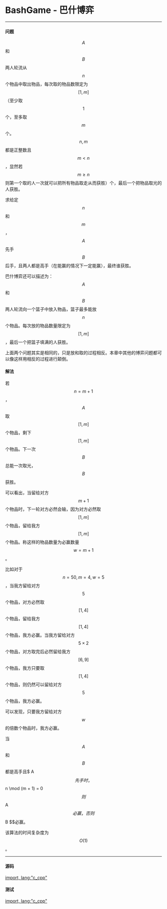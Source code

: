 <script type="text/javascript" src="https://cdnjs.cloudflare.com/ajax/libs/mathjax/2.7.1/MathJax.js?config=TeX-AMS-MML_HTMLorMML"/></script>
<script> gitbook.events.bind("page.change", function() { MathJax.Hub.Queue(["Typeset",MathJax.Hub]); } </script>

# BashGame - 巴什博弈

--------

#### 问题

$$ A $$和$$ B $$两人轮流从$$ n $$个物品中取出物品，每次取的物品数限定为$$ [1, m] $$（至少取$$ 1 $$个，至多取$$ m $$个。$$ n, m $$都是正整数且$$ m \lt n $$，显然若$$ m \ge n $$则第一个取的人一次就可以把所有物品取走从而获胜）个，最后一个把物品取光的人获胜。

求给定$$ n $$和$$ m $$，$$ A $$先手$$ B $$后手，且两人都是高手（在能赢的情况下一定能赢），最终谁获胜。

巴什博弈还可以描述为：$$ A $$和$$ B $$两人轮流向一个篮子中放入物品，篮子最多能放$$ n $$个物品。每次放的物品数量限定为$$ [1, m] $$，最后一个把篮子填满的人获胜。

上面两个问题其实是相同的，只是放和取的过程相反。本章中其他的博弈问题都可以像这样用相反的过程进行颠倒。

#### 解法

若$$ n = m + 1 $$，$$ A $$取$$ [1, m] $$个物品，剩下$$ [1, m] $$个物品。下一次$$ B $$总能一次取光，$$ B $$获胜。

可以看出，当留给对方$$ m + 1 $$个物品时，下一轮对方必然会输，因为对方必然取$$ [1, m] $$个物品，留给我方$$ [1, m] $$个物品。称这样的物品数量为必赢数量$$ w = m + 1 $$。

比如对于$$ n = 50, m = 4, w = 5 $$，当我方留给对方$$ 5 $$个物品，对方必然取$$ [1, 4] $$个物品，留给我方$$ [1, 4] $$个物品，我方必赢。当我方留给对方$$ 5 \times 2 $$个物品，对方取完后必然留给我方$$ [6, 9] $$个物品，我方只要取$$ [1, 4] $$个物品，则仍然可以留给对方$$ 5 $$个物品，我方必赢。

可以发现，只要我方留给对方$$ w $$的倍数个物品时，我方必赢。

当$$ A $$和$$ B $$都是高手且$ A $$先手时，$$ n \mod (m + 1) = 0 $$则$$ A $$必赢，否则$$ B $$必赢。

该算法的时间复杂度为$$ O(1) $$。

--------

#### 源码

[import, lang:"c_cpp"](../../../../src/GameTheory/BashGame.h)

#### 测试

[import, lang:"c_cpp"](../../../../src/GameTheory/BashGame.cpp)
